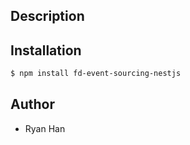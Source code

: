 ## Description



## Installation

```bash
$ npm install fd-event-sourcing-nestjs
```

## Author
- Ryan Han

